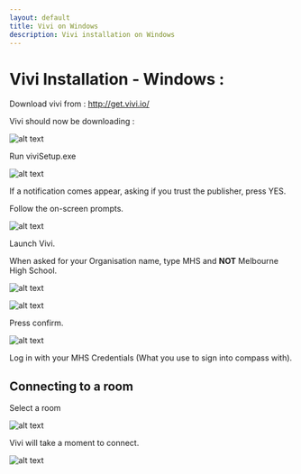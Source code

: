 ```yaml
---
layout: default
title: Vivi on Windows
description: Vivi installation on Windows
---
```


# Vivi Installation - Windows : 

Download vivi from : http://get.vivi.io/


Vivi should now be downloading : 


![alt text][download]


Run viviSetup.exe

![alt text][icon]

If a notification comes appear, asking if you trust the publisher, press YES.

Follow the on-screen prompts.

![alt text][installerScreen]

Launch Vivi.

When asked for your Organisation name, type MHS and **NOT** Melbourne High School.

![alt text][badName]

![alt text][goodName]

Press confirm.

![alt text][login]

Log in with your MHS Credentials (What you use to sign into compass with).

## Connecting to a room

Select a room

![alt text][room]

Vivi will take a moment to connect.

![alt text][connect]


[connect]: http://lodash.xyz/i/3yynn.png

[room]: http://lodash.xyz/i/3j2wx.png

[login]: http://lodash.xyz/i/x9p4i.png

[goodName]: http://lodash.xyz/i/9ut6v.png

[badName]: http://lodash.xyz/i/eurn3.png

[installerScreen]: http://lodash.xyz/i/98t3f.png

[icon]:http://lodash.xyz/i/8rwx2.png

[download]:http://lodash.xyz/i/3bw5b.png